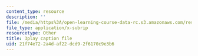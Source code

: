 ```yaml
---
content_type: resource
description: ''
file: /media/https%3A/open-learning-course-data-rc.s3.amazonaws.com/res-9-003-brains-minds-and-machines-summer-course-summer-2015/21f74e722a4daf22dcd92f6170c9e3b6_opMnuRnfaX0.srt
file_type: application/x-subrip
resourcetype: Other
title: 3play caption file
uid: 21f74e72-2a4d-af22-dcd9-2f6170c9e3b6
---
```

